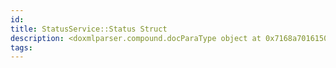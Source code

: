 ```yaml
---
id: 
title: StatusService::Status Struct
description: <doxmlparser.compound.docParaType object at 0x7168a7016150>
tags:
---
```

